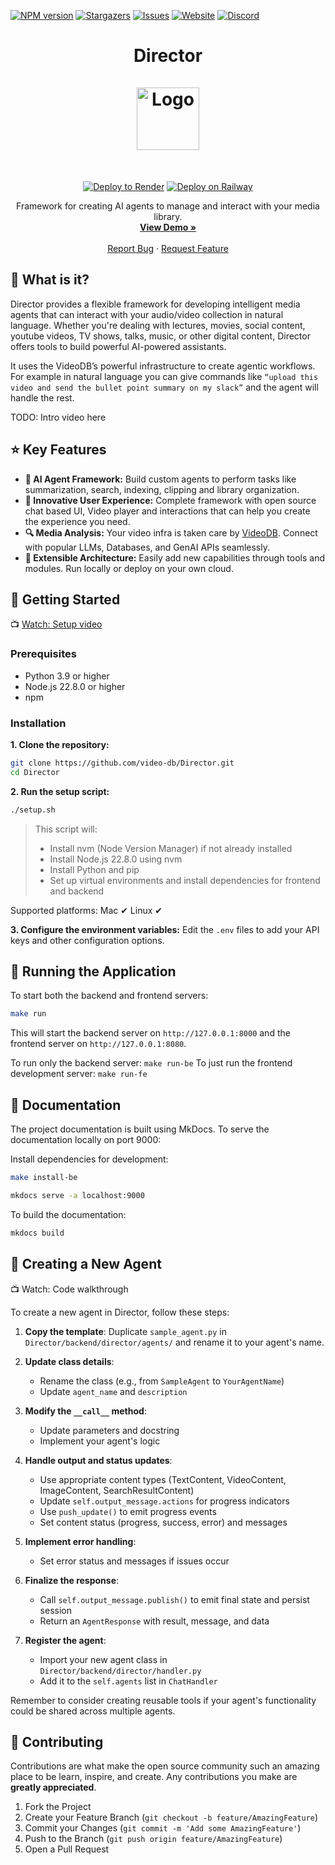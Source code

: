 <!-- PROJECT SHIELDS -->
<!--
*** Reference links are enclosed in brackets [ ] instead of parentheses ( ).
*** https://www.markdownguide.org/basic-syntax/#reference-style-links
-->

[![NPM version][npm-shield]][npm-url]
[![Stargazers][stars-shield]][stars-url]
[![Issues][issues-shield]][issues-url]
[![Website][website-shield]][website-url]
[![Discord][discord-shield]][discord-url]

<!-- PROJECT LOGO -->


<h1 align="center">
        Director
        <br/>
        <br />
        <a href="https://videodb.io/">
    <img src="https://codaio.imgix.net/docs/_s5lUnUCIU/blobs/bl-RgjcFrrJjj/d3cbc44f8584ecd42f2a97d981a144dce6a66d83ddd5864f723b7808c7d1dfbc25034f2f25e1b2188e78f78f37bcb79d3c34ca937cbb08ca8b3da1526c29da9a897ab38eb39d084fd715028b7cc60eb595c68ecfa6fa0bb125ec2b09da65664a4f172c2f" alt="Logo" width="100" height="">
  </a>
    </h1>
    
    
<br />
<p align="center">
<p align="center">
        <a href="https://render.com/deploy?repo=https://github.com/video-db/Director" target="_blank" rel="nofollow"><img src="https://render.com/images/deploy-to-render-button.svg" alt="Deploy to Render"></a>
        <a href="https://railway.app/template/">
          <img src="https://railway.app/button.svg" alt="Deploy on Railway">
        </a>
        </p>



  <p align="center">
    Framework for creating AI agents to manage and interact with your media library.
    <br />
    <a href="https://stackblitz.com/edit/videodb-player-demo-pxy8k7?file=src%2FApp.vue"><strong>View Demo »</strong></a>
    <br />
    <br />
    <a href="https://github.com/video-db/Director/issues">Report Bug</a>
    ·
    <a href="https://github.com/video-db/Director/issues">Request Feature</a>
  </p>
</p>

<!-- ABOUT THE PROJECT -->

##  🧐 What is it?
Director provides a flexible framework for developing intelligent media agents that can interact with your audio/video collection in natural language. Whether you're dealing with lectures, movies, social content, youtube videos, TV shows, talks, music, or other digital content, Director offers tools to build powerful AI-powered assistants.

It uses the VideoDB’s powerful infrastructure to create agentic workflows. For example in natural language you can give commands like `“upload this video and send the bullet point summary on my slack”` and the agent will handle the rest.

TODO: Intro video here

## ⭐️ Key Features
- **🤖 AI Agent Framework:** Build custom agents to perform tasks like summarization, search, indexing, clipping and library organization. 
- **🎨 Innovative User Experience:** Complete framework with open source chat based UI, Video player and interactions that can help you create the experience you need. 
- **🔍 Media Analysis:** Your video infra is taken care by [VideoDB](https://videodb.io). Connect with popular LLMs, Databases, and GenAI APIs seamlessly.
- **🧩 Extensible Architecture:** Easily add new capabilities through tools and modules. Run locally or deploy on your own cloud. 


## 🏃 Getting Started
📺 [Watch: Setup video](https://www.youtube.com/watch?v=dQw4w9WgXcQ)

### Prerequisites

- Python 3.9 or higher
- Node.js 22.8.0 or higher
- npm

### Installation

**1. Clone the repository:**

``` bash
git clone https://github.com/video-db/Director.git
cd Director
```

**2. Run the setup script:**

```bash
./setup.sh
```

> This script will:
> - Install nvm (Node Version Manager) if not already installed
> - Install Node.js 22.8.0 using nvm
> - Install Python and pip
> - Set up virtual environments and install dependencies for frontend and backend

Supported platforms: Mac ✔ Linux ✔ 

**3. Configure the environment variables:**
Edit the `.env` files to add your API keys and other configuration options.



## 💬 Running the Application

To start both the backend and frontend servers:

```bash
make run
```

This will start the backend server on `http://127.0.0.1:8000` and the frontend server on `http://127.0.0.1:8080`.

To run only the backend server: `make run-be`
To just run the frontend development server: `make run-fe`

## 📖 Documentation

The project documentation is built using MkDocs. To serve the documentation locally on port 9000:

Install dependencies for development:

```bash
make install-be
```

```bash
mkdocs serve -a localhost:9000
```

To build the documentation:

```bash
mkdocs build
```

<!-- CONTRIBUTING -->

## 📘 Creating a New Agent
📺 Watch: Code walkthrough

To create a new agent in Director, follow these steps:

1. **Copy the template**: Duplicate `sample_agent.py` in `Director/backend/director/agents/` and rename it to your agent's name.

2. **Update class details**:
   - Rename the class (e.g., from `SampleAgent` to `YourAgentName`)
   - Update `agent_name` and `description`

3. **Modify the `__call__` method**:
   - Update parameters and docstring
   - Implement your agent's logic

4. **Handle output and status updates**:
   - Use appropriate content types (TextContent, VideoContent, ImageContent, SearchResultContent)
   - Update `self.output_message.actions` for progress indicators
   - Use `push_update()` to emit progress events
   - Set content status (progress, success, error) and messages

5. **Implement error handling**:
   - Set error status and messages if issues occur

6. **Finalize the response**:
   - Call `self.output_message.publish()` to emit final state and persist session
   - Return an `AgentResponse` with result, message, and data

7. **Register the agent**:
   - Import your new agent class in `Director/backend/director/handler.py`
   - Add it to the `self.agents` list in `ChatHandler`

Remember to consider creating reusable tools if your agent's functionality could be shared across multiple agents.

## 🤝 Contributing

Contributions are what make the open source community such an amazing place to be learn, inspire, and create. Any contributions you make are **greatly appreciated**.

1. Fork the Project
2. Create your Feature Branch (`git checkout -b feature/AmazingFeature`)
3. Commit your Changes (`git commit -m 'Add some AmazingFeature'`)
4. Push to the Branch (`git push origin feature/AmazingFeature`)
5. Open a Pull Request

<!-- MARKDOWN LINKS & IMAGES -->
<!-- https://www.markdownguide.org/basic-syntax/#reference-style-links -->

[npm-shield]: https://img.shields.io/npm/v/@videodb/player-vue?style=for-the-badge
[npm-url]: https://www.npmjs.com/package/@videodb/player-vue
[discord-shield]: https://img.shields.io/badge/dynamic/json?style=for-the-badge&url=https://discord.com/api/invites/py9P639jGz?with_counts=true&query=$.approximate_member_count&logo=discord&logoColor=blue&color=green&label=discord
[discord-url]: https://discord.com/invite/py9P639jGz
[stars-shield]: https://img.shields.io/github/stars/video-db/Director.svg?style=for-the-badge
[stars-url]: https://github.com/video-db/Director/stargazers
[issues-shield]: https://img.shields.io/github/issues/video-db/Director.svg?style=for-the-badge
[issues-url]: https://github.com/video-db/Director/issues
[website-shield]: https://img.shields.io/website?url=https%3A%2F%2Fvideodb.io%2F&style=for-the-badge&label=videodb.io
[website-url]: https://videodb.io/


